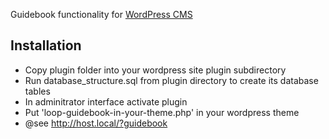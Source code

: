 Guidebook functionality for <a href="http://wordpress.org/">WordPress CMS</a>


## Installation
 * Copy plugin folder into your wordpress site plugin subdirectory
 * Run database_structure.sql from plugin directory to create its database tables
 * In adminitrator interface activate plugin
 * Put 'loop-guidebook-in-your-theme.php' in your wordpress theme
 * @see http://host.local/?guidebook
 